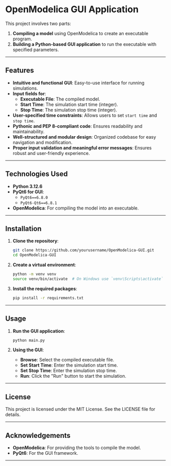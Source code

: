 # **OpenModelica GUI Application**

This project involves two parts:

1. **Compiling a model** using OpenModelica to create an executable program.
2. **Building a Python-based GUI application** to run the executable with specified parameters.

---

## **Features**

- **Intuitive and functional GUI**: Easy-to-use interface for running simulations.
- **Input fields for**:
  - **Executable File**: The compiled model.
  - **Start Time**: The simulation start time (integer).
  - **Stop Time**: The simulation stop time (integer).
- **User-specified time constraints**: Allows users to set `start time` and `stop time`.
- **Pythonic and PEP 8-compliant code**: Ensures readability and maintainability.
- **Well-structured and modular design**: Organized codebase for easy navigation and modification.
- **Proper input validation and meaningful error messages**: Ensures robust and user-friendly experience.

---

## **Technologies Used**

- **Python 3.12.6**
- **PyQt6 for GUI**:
  - `PyQt6==6.8.0`
  - `PyQt6-Qt6==6.8.1`
- **OpenModelica**: For compiling the model into an executable.

---

## **Installation**

1. **Clone the repository**:

   ```bash
   git clone https://github.com/yourusername/OpenModelica-GUI.git
   cd OpenModelica-GUI
   ```

2. **Create a virtual environment**:

   ```bash
   python -m venv venv
   source venv/bin/activate  # On Windows use `venv\Scripts\activate`
   ```

3. **Install the required packages**:
   ```bash
   pip install -r requirements.txt
   ```

---

## **Usage**

1. **Run the GUI application**:

   ```bash
   python main.py
   ```

2. **Using the GUI**:
   - **Browse**: Select the compiled executable file.
   - **Set Start Time**: Enter the simulation start time.
   - **Set Stop Time**: Enter the simulation stop time.
   - **Run**: Click the "Run" button to start the simulation.

---

## **License**

This project is licensed under the MIT License. See the LICENSE file for details.

---

## **Acknowledgements**

- **OpenModelica**: For providing the tools to compile the model.
- **PyQt6**: For the GUI framework.

---
